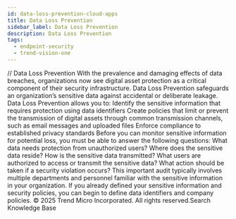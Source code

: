 ```yaml
---
id: data-loss-prevention-cloud-apps
title: Data Loss Prevention
sidebar_label: Data Loss Prevention
description: Data Loss Prevention
tags:
  - endpoint-security
  - trend-vision-one
---
```


/*<![CDATA[*/ $('#title').html($('meta[name=map-description]').attr('content')); /*]]>*/ Data Loss Prevention With the prevalence and damaging effects of data breaches, organizations now see digital asset protection as a critical component of their security infrastructure. Data Loss Prevention safeguards an organization’s sensitive data against accidental or deliberate leakage. Data Loss Prevention allows you to: Identify the sensitive information that requires protection using data identifiers Create policies that limit or prevent the transmission of digital assets through common transmission channels, such as email messages and uploaded files Enforce compliance to established privacy standards Before you can monitor sensitive information for potential loss, you must be able to answer the following questions: What data needs protection from unauthorized users? Where does the sensitive data reside? How is the sensitive data transmitted? What users are authorized to access or transmit the sensitive data? What action should be taken if a security violation occurs? This important audit typically involves multiple departments and personnel familiar with the sensitive information in your organization. If you already defined your sensitive information and security policies, you can begin to define data identifiers and company policies. © 2025 Trend Micro Incorporated. All rights reserved.Search Knowledge Base